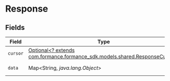 # Response


## Fields

| Field                                                                                                               | Type                                                                                                                | Required                                                                                                            | Description                                                                                                         |
| ------------------------------------------------------------------------------------------------------------------- | ------------------------------------------------------------------------------------------------------------------- | ------------------------------------------------------------------------------------------------------------------- | ------------------------------------------------------------------------------------------------------------------- |
| `cursor`                                                                                                            | [Optional<? extends com.formance.formance_sdk.models.shared.ResponseCursor>](../../models/shared/ResponseCursor.md) | :heavy_minus_sign:                                                                                                  | N/A                                                                                                                 |
| `data`                                                                                                              | Map<String, *java.lang.Object*>                                                                                     | :heavy_minus_sign:                                                                                                  | The payload                                                                                                         |